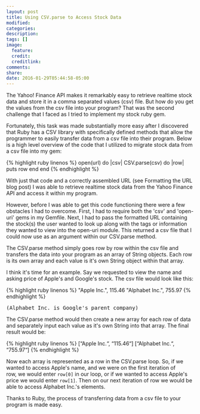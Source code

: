 ```yaml
---
layout: post
title: Using CSV.parse to Access Stock Data
modified:
categories:
description:
tags: []
image:
  feature:
  credit:
  creditlink:
comments:
share:
date: 2016-01-29T05:44:58-05:00
---
```

The Yahoo! Finance API makes it remarkably easy to retrieve realtime stock data and store it in a comma separated values (csv) file. But how do you get the values from the csv file into your program? That was the second challenge that I faced as I tried to implement my stock ruby gem.

Fortunately, this task was made substantially more easy after I discovered that Ruby has a CSV library with specifically defined methods that allow the programmer to easily transfer data from a csv file into their program. Below is a high level overview of the code that I utilized to migrate stock data from a csv file into my gem:

{% highlight ruby linenos %}
open(url) do |csv|
  CSV.parse(csv) do |row|
    puts row
  end
end
{% endhighlight %}

With just that code and a correctly assembled URL (see Formatting the URL blog post) I was able to retrieve realtime stock data from the Yahoo Finance API and access it within my program.

However, before I was able to get this code functioning there were a few obstacles I had to overcome. First, I had to require both the 'csv' and 'open-uri' gems in my Gemfile. Next, I had to pass the formatted URL containing the stock(s) the user wanted to look up along with the tags or information they wanted to view into the open-uri module. This returned a csv file that I could now use as an argument within our CSV.parse method.

The CSV.parse method simply goes row by row within the csv file and transfers the data into your program as an array of String objects. Each row is its own array and each value is it's own String object within that array.

I think it's time for an example. Say we requested to view the name and asking price of Apple's and Google's stock. The csv file would look like this:

{% highlight ruby linenos %}
"Apple Inc.", 115.46
"Alphabet Inc.", 755.97
{% endhighlight %}
<pre>(Alphabet Inc. is Google's parent company)</pre>

The CSV.parse method would then create a new array for each row of data and separately input each value as it's own String into that array. The final result would be:

{% highlight ruby linenos %}
[“Apple Inc.“, “115.46“]
[“Alphabet Inc.“, “755.97“]
{% endhighlight %}

Now each array is represented as a row in the CSV.parse loop. So, if we wanted to access Apple's name, and we were on the first iteration of row, we would enter <code>row[0]</code> in our loop, or if we wanted to access Apple's price we would enter <code>row[1]</code>. Then on our next iteration of row we would be able to access Alphabet Inc.'s elements.

Thanks to Ruby, the process of transferring data from a csv file to your program is made easy.
